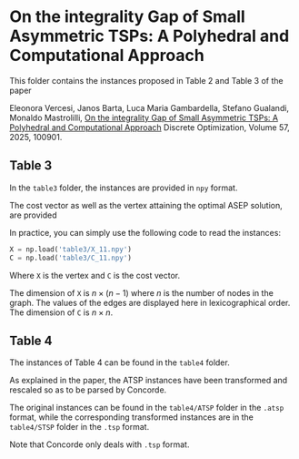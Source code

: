 # On the integrality Gap of Small Asymmetric TSPs: A Polyhedral and Computational Approach
This folder contains the instances proposed in Table 2 and Table 3 of the paper

Eleonora Vercesi, Janos Barta, Luca Maria Gambardella, Stefano Gualandi, Monaldo Mastrolilli,
[On the integrality Gap of Small Asymmetric TSPs: A Polyhedral and Computational Approach](https://www.sciencedirect.com/science/article/pii/S1572528625000246)
Discrete Optimization, Volume 57, 2025, 100901.

## Table 3
In the `table3` folder, the instances are provided in `npy` format.

The cost vector as well as the vertex attaining the optimal ASEP solution, are provided

In practice, you can simply use the following code to read the instances:
```python
X = np.load('table3/X_11.npy')
C = np.load('table3/C_11.npy')
```
Where `X` is the vertex and `C` is the cost vector.

The dimension of `X` is $n \times (n-1)$ where $n$ is the number of nodes in the graph. The values of the edges are displayed here in lexicographical order.
The dimension of `C` is $n \times n$.

## Table 4
The instances of Table 4 can be found in the `table4` folder. 

As explained in the paper, the ATSP instances have been transformed and rescaled so as to be parsed by Concorde.

The original instances can be found in the `table4/ATSP` folder in the `.atsp` format, while the corresponding transformed instances are in the `table4/STSP` folder in the `.tsp` format.

Note that Concorde only deals with `.tsp` format.
